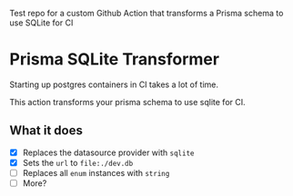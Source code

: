 Test repo for a custom Github Action that transforms a Prisma schema to use SQLite for CI

# Prisma SQLite Transformer

Starting up postgres containers in CI takes a lot of time.

This action transforms your prisma schema to use sqlite for CI.

## What it does

- [x] Replaces the datasource provider with `sqlite`
- [x] Sets the `url` to `file:./dev.db`
- [ ] Replaces all `enum` instances with `string`
- [ ] More?